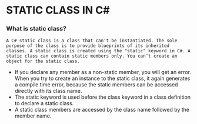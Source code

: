 # STATIC CLASS IN C#

### What is static class?
`A C# static class is a class that can't be instantiated. The sole purpose of the class is to provide blueprints of its inherited classes. A static class is created using the "static" keyword in C#. A static class can contain static members only. You can‘t create an object for the static class.`

- If you declare any member as a non-static member, you will get an error. 
When you try to create an instance to the static class, it again generates a compile time error, because the static members can be accessed directly with its class name.
- The static keyword is used before the class keyword in a class definition to declare a static class.
- A static class members are accessed by the class name followed by the member name. 

